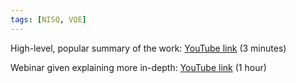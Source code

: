 ```yaml
---
tags: [NISQ, VQE]
---
```

High-level, popular summary of the work: [YouTube link](https://youtu.be/RifDO1zBYjI) (3 minutes)

Webinar given explaining more in-depth: [YouTube link](https://youtu.be/CQ_MpmSoeUc) (1 hour)
